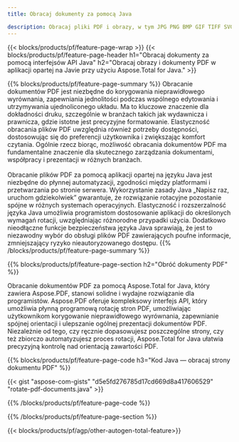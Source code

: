 ```yaml
---
title: Obracaj dokumenty za pomocą Java 

description: Obracaj pliki PDF i obrazy, w tym JPG PNG BMP GIF TIFF SVG, za pośrednictwem aplikacji Java.
---
```


{{< blocks/products/pf/feature-page-wrap >}}
{{< blocks/products/pf/feature-page-header h1="Obracaj dokumenty za pomocą interfejsów API Java" h2="Obracaj obrazy i dokumenty PDF w aplikacji opartej na Javie przy użyciu Aspose.Total for Java." >}}

{{% blocks/products/pf/feature-page-summary %}}
Obracanie dokumentów PDF jest niezbędne do korygowania nieprawidłowego wyrównania, zapewniania jednolitości podczas wspólnego edytowania i utrzymywania ujednoliconego układu. Ma to kluczowe znaczenie dla dokładności druku, szczególnie w branżach takich jak wydawnicza i prawnicza, gdzie istotne jest precyzyjne formatowanie. Elastyczność obracania plików PDF uwzględnia również potrzeby dostępności, dostosowując się do preferencji użytkownika i zwiększając komfort czytania. Ogólnie rzecz biorąc, możliwość obracania dokumentów PDF ma fundamentalne znaczenie dla skutecznego zarządzania dokumentami, współpracy i prezentacji w różnych branżach. <br /><br />
Obracanie plików PDF za pomocą aplikacji opartej na języku Java jest niezbędne do płynnej automatyzacji, zgodności między platformami i przetwarzania po stronie serwera. Wykorzystanie zasady Java „Napisz raz, uruchom gdziekolwiek” gwarantuje, że rozwiązanie rotacyjne pozostanie spójne w różnych systemach operacyjnych. Elastyczność i rozszerzalność języka Java umożliwia programistom dostosowanie aplikacji do określonych wymagań rotacji, uwzględniając różnorodne przypadki użycia. Dodatkowo nieodłączne funkcje bezpieczeństwa języka Java sprawiają, że jest to niezawodny wybór do obsługi plików PDF zawierających poufne informacje, zmniejszający ryzyko nieautoryzowanego dostępu. 
{{% /blocks/products/pf/feature-page-summary  %}}


{{% blocks/products/pf/feature-page-section  h2="Obróć dokumenty PDF" %}}

Obracanie dokumentów PDF za pomocą Aspose.Total for Java, który zawiera Aspose.PDF, stanowi solidne i wydajne rozwiązanie dla programistów. Aspose.PDF oferuje kompleksowy interfejs API, który umożliwia płynną programową rotację stron PDF, umożliwiając użytkownikom korygowanie nieprawidłowego wyrównania, zapewnianie spójnej orientacji i ulepszanie ogólnej prezentacji dokumentów PDF. Niezależnie od tego, czy ręcznie dopasowujesz poszczególne strony, czy też zbiorczo automatyzujesz proces rotacji, Aspose.Total for Java ułatwia precyzyjną kontrolę nad orientacją zawartości PDF.

{{% blocks/products/pf/feature-page-code h3="Kod Java — obracaj strony dokumentu PDF" %}}

{{< gist "aspose-com-gists" "d5e5fd276785d17cd669d8a417606529" "rotate-pdf-documents.java" >}}

{{% /blocks/products/pf/feature-page-code  %}}

{{% /blocks/products/pf/feature-page-section %}}

{{< blocks/products/pf/agp/other-autogen-total-feature>}}